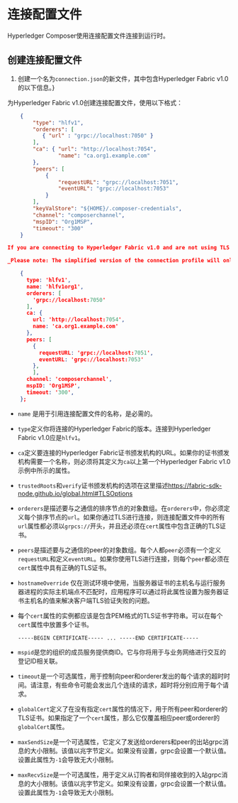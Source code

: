 # 连接配置文件

Hyperledger Composer使用连接配置文件连接到运行时。

## 创建连接配置文件

1. 创建一个名为`connection.json`的新文件，其中包含Hyperledger Fabric v1.0的以下信息。}

为Hyperledger Fabric v1.0创建连接配置文件，使用以下格式：
```json
    {
        "type": "hlfv1",
        "orderers": [
           { "url" : "grpc://localhost:7050" }
        ],
        "ca": { "url": "http://localhost:7054",
                "name": "ca.org1.example.com"
        },
        "peers": [
            {
                "requestURL": "grpc://localhost:7051",
                "eventURL": "grpc://localhost:7053"
            }
        ],
        "keyValStore": "${HOME}/.composer-credentials",
        "channel": "composerchannel",
        "mspID": "Org1MSP",
        "timeout": "300"
    }

If you are connecting to Hyperledger Fabric v1.0 and are not using TLS or if you don't need the trustedRoots and verify options of the Certificate Authority definition you can use the following simplified connection profile:

_Please note: The simplified version of the connection profile will only work if the relevant certificate authority has no name defined. If the certificate authority has a defined name, it must be specified._

    {
      type: 'hlfv1',
      name: 'hlfv1org1',
      orderers: [
        'grpc://localhost:7050'
      ],
      ca: {
        url: 'http://localhost:7054',
        name: 'ca.org1.example.com'
      },
      peers: [
        {
          requestURL: 'grpc://localhost:7051',
          eventURL: 'grpc://localhost:7053'
        },
        ],
      channel: 'composerchannel',
      mspID: 'Org1MSP',
      timeout: '300',
    };
```

- `name` 是用于引用连接配置文件的名称，是必需的。

- `type`定义你将连接的Hyperledger Fabric的版本。连接到Hyperledger Fabric v1.0应是`hlfv1`。

- `ca`定义要连接的Hyperledger Fabric证书颁发机构的URL。如果你的证书颁发机构需要一个名称，则必须将其定义为`ca`以上第一个Hyperledger Fabric v1.0示例中所示的属性。

- `trustedRoots`和`verify`证书颁发机构的选项在这里描述<https://fabric-sdk-node.github.io/global.html#TLSOptions>

- `orderers`是描述要与之通信的排序节点的对象数组。在`orderers`中，你必须定义每个排序节点的`url`。如果你通过TLS进行连接，则连接配置文件中的所有`url`属性都必须以`grpcs://`开头，并且还必须在`cert`属性中包含正确的TLS证书。

- `peers`是描述要与之通信的peer的对象数组。每个人都`peer`必须有一个定义`requestURL`和定义`eventURL`。如果你使用TLS进行连接，则每个`peer`都必须在`cert`属性中具有正确的TLS证书。

- `hostnameOverride` 仅在测试环境中使用，当服务器证书的主机名与运行服务器进程的实际主机端点不匹配时，应用程序可以通过将此属性设置为服务器证书主机名的值来解决客户端TLS验证失败的问题。

- 每个`cert`属性的实例都应该是包含PEM格式的TLS证书字符串。可以在每个`cert`属性中放置多个证书。
  ```
  -----BEGIN CERTIFICATE----- ... -----END CERTIFICATE-----
  ```

- `mspid`是您的组织的成员服务提供商ID。它与你将用于与业务网络进行交互的登记ID相关联。

- `timeout`是一个可选属性，用于控制向peer和orderer发出的每个请求的超时时间。请注意，有些命令可能会发出几个连续的请求，超时将分别应用于每个请求。

- `globalCert`定义了在没有指定`cert`属性的情况下，用于所有peer和orderer的TLS证书。如果指定了一个`cert`属性，那么它仅覆盖相应peer或orderer的`globalCert`属性。

- `maxSendSize`是一个可选属性，它定义了发送给orderers和peer的出站grpc消息的大小限制。该值以兆字节定义。如果没有设置，grpc会设置一个默认值。设置此属性为`-1`会导致无大小限制。

- `maxRecvSize`是一个可选属性，用于定义从订购者和同伴接收到的入站grpc消息的大小限制。该值以兆字节定义。如果没有设置，grpc会设置一个默认值。设置此属性为`-1`会导致无大小限制。
